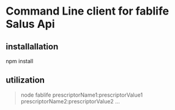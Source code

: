 # Command Line client for fablife Salus Api

## installallation
npm install

## utilization

> node fablife prescriptorName1:prescriptorValue1 prescriptorName2:prescriptorValue2 ...